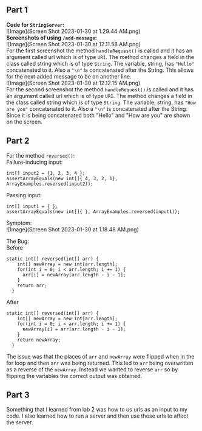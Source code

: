 ## **Part 1**  
**Code for `StringServer`:**  
![Image](Screen Shot 2023-01-30 at 1.29.44 AM.png)  
**Screenshots of using `/add-message`:**  
![Image](Screen Shot 2023-01-30 at 12.11.58 AM.png)  
For the first screenshot the method `handleRequest()` is called and it has an argument called url which is of type `URI`. The method changes a field in the class called string which is of type `String`. The variable, string, has `"Hello"` concatenated to it. Also a `"\n"` is concatenated after the String. This allows for the next added message to be on another line.  
![Image](Screen Shot 2023-01-30 at 12.12.15 AM.png)  
For the second screenshot the method `handleRequest()` is called and it has an argument called url which is of type `URI`. The method changes a field in the class called string which is of type `String`. The variable, string, has `"How are you"` concatenated to it. Also a `"\n"` is concatenated after the String. Since it is being concatenated both "Hello" and "How are you" are shown on the screen.  
## **Part 2** 
For the method `reversed()`:  
Failure-inducing input:
```
int[] input2 = {1, 2, 3, 4 };
assertArrayEquals(new int[]{ 4, 3, 2, 1}, ArrayExamples.reversed(input2));
```
Passing input:
```
int[] input1 = { };
assertArrayEquals(new int[]{ }, ArrayExamples.reversed(input1));
```
Symptom:  
![Image](Screen Shot 2023-01-30 at 1.18.48 AM.png) 

The Bug:  
Before
```
static int[] reversed(int[] arr) {
    int[] newArray = new int[arr.length];
    for(int i = 0; i < arr.length; i += 1) {
      arr[i] = newArray[arr.length - i - 1];
    }
    return arr;
  }
```
After
```
static int[] reversed(int[] arr) {
    int[] newArray = new int[arr.length];
    for(int i = 0; i < arr.length; i += 1) {
      newArray[i] = arr[arr.length - i - 1];
    }
    return newArray;
  }
```
The issue was that the places of `arr` and `newArray` were flipped when in the for loop and then `arr` was being returned. This led to `arr` being overwritten as a reverse of the `newArray`. Instead we wanted to reverse `arr` so by flipping the variables the correct output was obtained. 

## **Part 3**  
Something that I learned from lab 2 was how to us urls as an input to my code. I also learned how to run a server and then use those urls to affect the server.
